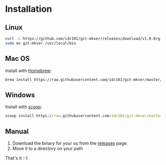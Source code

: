 # Installation

## Linux

```bash
curl -L https://github.com/idc101/git-mkver/releases/download/v1.0.0/git-mkver-darwin-amd64-1.0.0.tar.gz | tar xvz
sudo mv git-mkver /usr/local/bin
```

## Mac OS

Install with [Homebrew](https://brew.sh):

```bash
brew install https://raw.githubusercontent.com/idc101/git-mkver/master/etc/Formula/git-mkver.rb
```

## Windows

Install with [scoop](https://scoop.sh):

```cmd
scoop install https://raw.githubusercontent.com/idc101/git-mkver/master/etc/scoop/git-mkver.json
```

## Manual

1. Download the binary for your os from the [releases](https://github.com/idc101/git-mkver/releases) page.
2. Move it to a directory on your path

That's it :-)
